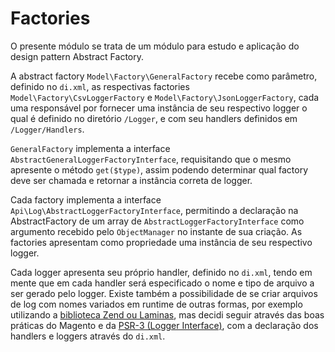 # Factories

O presente módulo se trata de um módulo para estudo e aplicação do design pattern Abstract Factory.

A abstract factory `Model\Factory\GeneralFactory` recebe como parâmetro, definido no `di.xml`, as respectivas factories `Model\Factory\CsvLoggerFactory` e `Model\Factory\JsonLoggerFactory`, cada uma responsável por fornecer uma instância de seu respectivo logger o qual é definido no diretório `/Logger`, e com seu handlers definidos em `/Logger/Handlers`.

`GeneralFactory` implementa a interface `AbstractGeneralLoggerFactoryInterface`, requisitando que o mesmo apresente o método `get($type)`, assim podendo determinar qual factory deve ser chamada e retornar a instância correta de logger. 

Cada factory implementa a interface `Api\Log\AbstractLoggerFactoryInterface`, permitindo a declaração na AbstractFactory de um array de `AbstractLoggerFactoryInterface` como argumento recebido pelo `ObjectManager` no instante de sua criação. As factories apresentam como propriedade uma instância de seu respectivo logger.

Cada logger apresenta seu próprio handler, definido no `di.xml`, tendo em mente que em cada handler será especificado o nome e tipo de arquivo a ser gerado pelo logger. Existe também a possibilidade de se criar arquivos de log com nomes variados em runtime de outras formas, por exemplo utilizando a [biblioteca Zend ou Laminas](https://magento.stackexchange.com/a/344670), mas decidi seguir através das boas práticas do Magento e da [PSR-3 (Logger Interface)](https://www.php-fig.org/psr/psr-3/), com a declaração dos handlers e loggers através do `di.xml`.